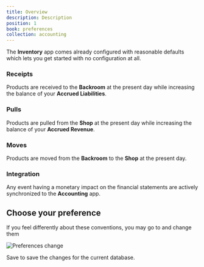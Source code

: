 ```yaml
---
title: Overview
description: Description
position: 1
book: preferences
collection: accounting
---
```


The **Inventory** app comes already configured with reasonable defaults which lets you get started with no configuration at all.

### Receipts

Products are received to the **Backroom** at the present day while increasing the balance of your **Accrued Liabilities**.

### Pulls

Products are pulled from the **Shop** at the present day while increasing the balance of your **Accrued Revenue**.

### Moves

Products are moved from the **Backroom** to the **Shop** at the present day.

### Integration

Any event having a monetary impact on the financial statements are actively synchronized to the **Accounting** app.

## Choose your preference

If you feel differently about these conventions, you may go to <go-to :path="['Preferences']"></go-to> and change them

![Preferences change](/docs/inventory/preferences/preferences-change.png)

<button-action>Save</button-action> to save the changes for the current database.

